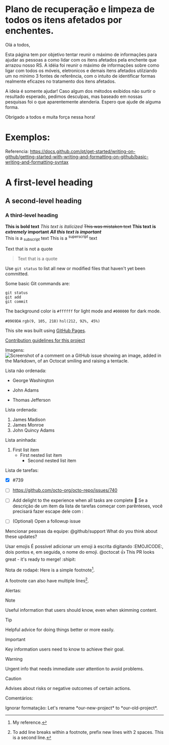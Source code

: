 # Plano de recuperação e limpeza de todos os itens afetados por enchentes.

Olá a todos,

Esta página tem por objetivo tentar reunir o máximo de informações para ajudar as pessoas a como lidar com os itens afetados pela enchente que arrazou nosso RS. A idéia foi reunir o máximo de informações sobre como ligar com todos os móveis, eletronicos e demais itens afetados utilziando um no mínimo 3 fontes de referência, com o intuito de identificar formas realmente eficazes no tratamento dos itens afetados.

A ideia é somente ajudar! Caso algum dos métodos exibidos não surtir o resultado esperado, pedimos desculpas, mas baseado em nossas pesquisas foi o que aparentemente atenderia. Espero que ajude de alguma forma.

Obrigado a todos e muita força nessa hora!

# Exemplos:
Referencia: https://docs.github.com/pt/get-started/writing-on-github/getting-started-with-writing-and-formatting-on-github/basic-writing-and-formatting-syntax

# A first-level heading
## A second-level heading
### A third-level heading

**This is bold text**
_This text is italicized_
~~This was mistaken text~~
**This text is _extremely_ important**
***All this text is important***	
This is a <sub>subscript</sub> text
This is a <sup>superscript</sup> text


Text that is not a quote

> Text that is a quote


Use `git status` to list all new or modified files that haven't yet been committed.


Some basic Git commands are:
```
git status
git add
git commit
```


The background color is `#ffffff` for light mode and `#000000` for dark mode.

`#0969DA`
`rgb(9, 105, 218)`
`hsl(212, 92%, 45%)`


This site was built using [GitHub Pages](https://pages.github.com/).


[Contribution guidelines for this project](docs/CONTRIBUTING.md)

Imagens: 
![Screenshot of a comment on a GitHub issue showing an image, added in the Markdown, of an Octocat smiling and raising a tentacle.](https://myoctocat.com/assets/images/base-octocat.svg)

Lista não ordenada:
- George Washington
* John Adams
+ Thomas Jefferson


Lista ordenada:
1. James Madison
2. James Monroe
3. John Quincy Adams


Lista aninhada:

1. First list item
   - First nested list item
     - Second nested list item
    

Lista de tarefas:
- [x] #739
- [ ] https://github.com/octo-org/octo-repo/issues/740
- [ ] Add delight to the experience when all tasks are complete :tada:
Se a descrição de um item da lista de tarefas começar com parênteses, você precisará fazer escape dele com \:
- [ ] \(Optional) Open a followup issue


Mencionar pessoas da equipe:
@github/support What do you think about these updates?

Usar emojis
É possível adicionar um emoji à escrita digitando :EMOJICODE:, dois pontos e, em seguida, o nome do emoji.
@octocat :+1: This PR looks great - it's ready to merge! :shipit:

Nota de rodapé:
Here is a simple footnote[^1].

A footnote can also have multiple lines[^2].

[^1]: My reference.
[^2]: To add line breaks within a footnote, prefix new lines with 2 spaces.
  This is a second line.


Alertas:
> [!NOTE]
> Useful information that users should know, even when skimming content.

> [!TIP]
> Helpful advice for doing things better or more easily.

> [!IMPORTANT]
> Key information users need to know to achieve their goal.

> [!WARNING]
> Urgent info that needs immediate user attention to avoid problems.

> [!CAUTION]
> Advises about risks or negative outcomes of certain actions.

Comentários:
<!-- This content will not appear in the rendered Markdown -->

Ignorar formatação:
Let's rename \*our-new-project\* to \*our-old-project\*.

